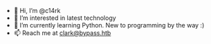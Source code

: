 - 👋 Hi, I’m @c14rk
- 👀 I’m interested in latest technology
- 🌱 I’m currently learning Python. New to programming by the way :)
- 📫 Reach me at clark@bypass.htb
